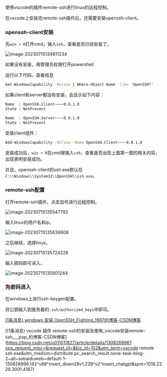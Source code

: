 使用vscode的插件remote-ssh进行linux的远程控制。

在vscode上安装完remote-ssh插件后，还需要安装openssh-client。

### openssh-client安装

先`win + R`打开cmd，输入`ssh`，查看是否已经安装了。

![image-20230715134811234](https://cdn.789ak.com/img/image-20230715134811234.png)

如果没有安装，用管理员权限打开powershell

运行以下代码，查看信息

```cmd
Get-WindowsCapability -Online | Where-Object Name -like 'OpenSSH*'
```

如果client和server都没有安装，会显示如下内容：

```cmd
Name  : OpenSSH.Client~~~~0.0.1.0
State : NotPresent

Name  : OpenSSH.Server~~~~0.0.1.0
State : NotPresent
```

安装client组件：

```cmd
Add-WindowsCapability -Online -Name OpenSSH.Client~~~~0.0.1.0
```

安装成功后，`win + R`在cmd里输入`ssh`，查看是否出现上面第一图的相关内容，出现表明安装成功。

并且，openssh-client的ssh.exe默认在`C:\\Windows\\System32\\OpenSSH\\ssh.exe`。

### remote-ssh配置

打开remote-ssh插件，点击加号进行远程控制。

![image-20230715135547792](https://cdn.789ak.com/img/image-20230715135547792.png)

输入linux的用户名和ip。

![image-20230715135639608](https://cdn.789ak.com/img/image-20230715135639608.png)

之后继续，选择linux。

![image-20230715135724226](https://cdn.789ak.com/img/image-20230715135724226.png)

输入密码即可进入。

![image-20230715135801244](https://cdn.789ak.com/img/image-20230715135801244.png)



### 免密码进入

在windows上进行ssh-keygen配置。

将公钥输入到服务器的`.ssh/authorized_keys`中即可。





[(1条消息) windows 安装 OpenSSH_Fighting_1997的博客-CSDN博客](https://blog.csdn.net/frighting_ing/article/details/122705781?ops_request_misc=%7B%22request%5Fid%22%3A%22168939799616800215087719%22%2C%22scm%22%3A%2220140713.130102334..%22%7D&request_id=168939799616800215087719&biz_id=0&utm_medium=distribute.pc_search_result.none-task-blog-2~all~top_positive~default-2-122705781-null-null.142^v88^insert_down28v1,239^v2^insert_chatgpt&utm_term=openssh&spm=1018.2226.3001.4187)

[(1条消息) vscode 插件 remote-ssh的安装及使用_vscode安装remote-ssh___pop_的博客-CSDN博客](https://blog.csdn.net/u011011827/article/details/130826996?ops_request_misc=&request_id=&biz_id=102&utm_term=vscode remote ssh.exe&utm_medium=distribute.pc_search_result.none-task-blog-2~all~sobaiduweb~default-1-130826996.142^v88^insert_down28v1,239^v2^insert_chatgpt&spm=1018.2226.3001.4187)